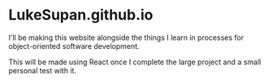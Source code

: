 # LukeSupan.github.io
I'll be making this website alongside the things I learn in processes for object-oriented software development.

This will be made using React once I complete the large project and a small personal test with it.
